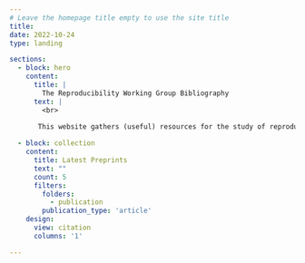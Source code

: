 ```yaml
---
# Leave the homepage title empty to use the site title
title:
date: 2022-10-24
type: landing

sections:
  - block: hero
    content:
      title: |
        The Reproducibility Working Group Bibliography
      text: |
        <br>

       This website gathers (useful) resources for the study of reproducibility in neuroimaging. This website is maintained by the reproducibility working group (PI: Camille Maumet) of the Empenn research team.
  
  - block: collection
    content:
      title: Latest Preprints
      text: ""
      count: 5
      filters:
        folders:
          - publication
        publication_type: 'article'
    design:
      view: citation
      columns: '1'

---
```

